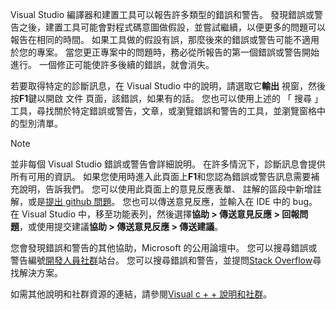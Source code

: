 Visual Studio 編譯器和建置工具可以報告許多類型的錯誤和警告。 發現錯誤或警告之後，建置工具可能會對程式碼意圖做假設，並嘗試繼續，以便更多的問題可以報告在相同的時間。 如果工具做的假設有誤，那麼後來的錯誤或警告可能不適用於您的專案。 當您更正專案中的問題時，務必從所報告的第一個錯誤或警告開始進行。 一個修正可能使許多後續的錯誤，就會消失。

若要取得特定的診斷訊息，在 Visual Studio 中的說明，請選取它**輸出** 視窗，然後按**F1**鍵以開啟 文件 頁面，該錯誤，如果有的話。 您也可以使用上述的 「 搜尋 」 工具，尋找關於特定錯誤或警告，文章，或瀏覽錯誤和警告的工具，並瀏覽窗格中的型別清單。

> [!NOTE]
> 並非每個 Visual Studio 錯誤或警告會詳細說明。 在許多情況下，診斷訊息會提供所有可用的資訊。 如果您使用時進入此頁面上**F1**和您認為錯誤或警告訊息需要補充說明，告訴我們。 您可以使用此頁面上的意見反應表單、 註解的區段中新增註解，或是[提出 github 問題](https://github.com/MicrosoftDocs/cpp-docs/issues)。 您也可以傳送意見反應，並輸入在 IDE 中的 bug。 在 Visual Studio 中，移至功能表列，然後選擇**協助 > 傳送意見反應 > 回報問題**，或使用提交建議**協助 > 傳送意見反應 > 傳送建議**。

您會發現錯誤和警告的其他協助，Microsoft 的公用論壇中。 您可以搜尋錯誤或警告編號[開發人員社群](https://developercommunity.visualstudio.com/spaces/8/index.html)站台。 您可以搜尋錯誤和警告，並提問[Stack Overflow](http://stackoverflow.com/)尋找解決方案。

如需其他說明和社群資源的連結，請參閱[Visual c + + 說明和社群](../../visual-cpp-help-and-community.md)。